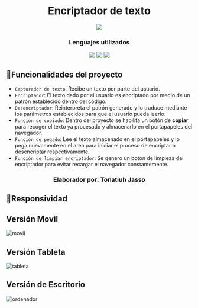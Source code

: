 <h1 align="center">Encriptador de texto</h1>
<p align="center"><img src="https://img.shields.io/badge/STATUS-EN_DESAROLLO-orange"></p>

<h3 align="center">Lenguajes utilizados</h3>
<p align="center"><img src="https://img.shields.io/badge/HTML5-orange">
  <img src="https://img.shields.io/badge/CSS-blue">
  <img src="https://img.shields.io/badge/JS-yellow">
</p>

## :hammer:Funcionalidades del proyecto

- `Capturador de texto`: Recibe un texto por parte del usuario.
- `Encriptador`: El texto dado por el usuario es encriptado por medio de un patrón establecido dentro del código.
- `Desencriptador`: Reinterpreta el patrón generado y lo traduce mediante los parámetros establecidos para que el usuario pueda leerlo.
- `Función de copiado`: Dentro del proyecto se habilita un botón de <strong>copiar</strong> para recoger el texto ya procesado y almacenarlo en el portapapeles del navegador.
- `Función de pegado`: Lee el texto almacenado en el portapapeles y lo pega nuevamente en el area para iniciar el proceso de encriptar o desencriptar respectivamente.
- `Función de limpiar encriptador`: Se genero un botón de limpieza del encriptador para evitar recargar el navegador constantemente.

<h3 align="center">Elaborador por: Tonatiuh Jasso</h3>

## :hammer:Responsividad

<h2>Versión Movil</h2>

![movil](https://github.com/user-attachments/assets/9d2387a0-6db0-4a5d-9012-afe114faf779)

<h2>Versión Tableta</h2>

![tableta](https://github.com/user-attachments/assets/20aeae18-14b7-412d-855c-4d1db40c059c)

<h2>Versión de Escritorio</h2>

![ordenador](https://github.com/user-attachments/assets/21353ebc-a7a0-4f03-9af0-9783a894b4fd)




